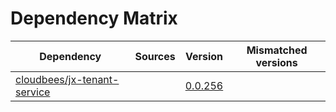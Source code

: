 # Dependency Matrix

Dependency | Sources | Version | Mismatched versions
---------- | ------- | ------- | -------------------
[cloudbees/jx-tenant-service](https://github.com/cloudbees/jx-tenant-service) |  | [0.0.256](https://github.com/cloudbees/jx-tenant-service/releases/tag/v0.0.256) | 
